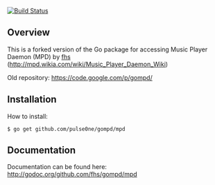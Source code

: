 [![Build Status](https://travis-ci.org/fhs/gompd.png)](https://travis-ci.org/fhs/gompd)

## Overview

This is a forked version of the Go package for accessing Music Player Daemon (MPD) by [fhs](https://github.com/fhs)
(http://mpd.wikia.com/wiki/Music_Player_Daemon_Wiki)

Old repository: https://code.google.com/p/gompd/

## Installation

How to install:

	$ go get github.com/pulse0ne/gompd/mpd

## Documentation

Documentation can be found here:
http://godoc.org/github.com/fhs/gompd/mpd
